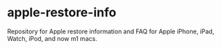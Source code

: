 # apple-restore-info
Repository for Apple restore information and FAQ for Apple iPhone, iPad, Watch, iPod, and now m1 macs.
